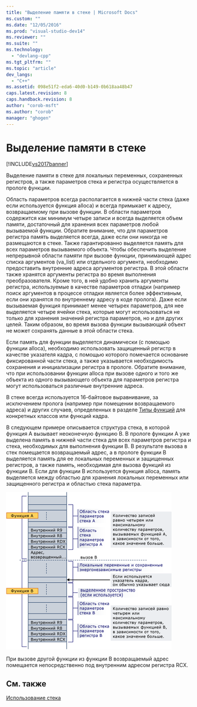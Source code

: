 ```yaml
---
title: "Выделение памяти в стеке | Microsoft Docs"
ms.custom: ""
ms.date: "12/05/2016"
ms.prod: "visual-studio-dev14"
ms.reviewer: ""
ms.suite: ""
ms.technology: 
  - "devlang-cpp"
ms.tgt_pltfrm: ""
ms.topic: "article"
dev_langs: 
  - "C++"
ms.assetid: 098e51f2-eda6-40d0-b149-0b618aa48b47
caps.latest.revision: 8
caps.handback.revision: 8
author: "corob-msft"
ms.author: "corob"
manager: "ghogen"
---
```

# Выделение памяти в стеке
[!INCLUDE[vs2017banner](../assembler/inline/includes/vs2017banner.md)]

Выделение памяти в стеке для локальных переменных, сохраненных регистров, а также параметров стека и регистра осуществляется в прологе функции.  
  
 Область параметров всегда располагается в нижней части стека \(даже если используется функция alloca\) и всегда примыкает к адресу, возвращаемому при вызове функции.  В области параметров содержится как минимум четыре записи и всегда выделяется объем памяти, достаточный для хранения всех параметров любой вызываемой функции.  Обратите внимание, что для параметров регистра память выделяется всегда, даже если они никогда не размещаются в стеке. Также гарантированно выделяется память для всех параметров вызываемого объекта.  Чтобы обеспечить выделение непрерывной области памяти при вызове функции, принимающей адрес списка аргументов \(va\_list\) или отдельного аргумента, необходимо предоставить внутренние адреса аргументов регистра.  В этой области также хранятся аргументы регистра во время выполнения преобразователя. Кроме того, в ней удобно хранить аргументы регистра, используемые в качестве параметров отладки \(например поиск аргументов в процессе отладки является более эффективным, если они хранятся по внутреннему адресу в коде пролога\).  Даже если вызываемая функция принимает менее четырех параметров, для нее выделяется четыре ячейки стека, которые могут использоваться не только для хранения значений регистра параметров, но и для других целей.  Таким образом, во время вызова функции вызывающий объект не может сохранять данные в этой области стека.  
  
 Если память для функции выделяется динамически \(с помощью функции alloca\), необходимо использовать защищенный регистр в качестве указателя кадра, с помощью которого помечается основание фиксированной части стека, а также указывается необходимость сохранения и инициализации регистра в прологе.  Обратите внимание, что при использовании функции alloca при вызове одного и того же объекта из одного вызывающего объекта для параметров регистра могут использоваться различные внутренние адреса.  
  
 В стеке всегда используется 16\-байтовое выравнивание, за исключением пролога \(например при помещении возвращаемого адреса\) и других случаев, определенных в разделе [Типы функций](../build/function-types.md) для конкретных классов или функций кадра.  
  
 В следующем примере описывается структура стека, в которой функция A вызывает неоконечную функцию B.  В прологе функции A уже выделена память в нижней части стека для всех параметров регистра и стека, необходимых для выполнения функции B.  В результате вызова в стек помещается возвращаемый адрес, а в прологе функции B выделяется память для ее локальных переменных и защищенных регистров, а также память, необходимая для вызова функций из функции B.  Если для функции B используется функция alloca, память выделяется между областью для хранения локальных переменных или защищенного регистра и областью стека параметра.  
  
 ![Пример преобразования AMD](../build/media/vcamd_conv_ex_5.png "vcAmd\_conv\_ex\_5")  
  
 При вызове другой функции из функции B возвращаемый адрес помещается непосредственно под внутренним адресом регистра RCX.  
  
## См. также  
 [Использование стека](../build/stack-usage.md)